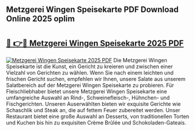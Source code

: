 ## Metzgerei Wingen Speisekarte PDF Download Online 2025 opIim

# <h2><a href="http://gceesce.nevu.top/?p=Metzgerei+Wingen+Speisekarte">🔗 👉🔴 Metzgerei Wingen Speisekarte 2025 PDF</a></h2>

[![Metzgerei Wingen Speisekarte 2025 PDF](https://i.imgur.com/dBaPXMq.png)](http://gceesce.nevu.top/?p=Metzgerei+Wingen+Speisekarte)
Die Metzgerei Wingen Speisekarte ist die Kunst, ein Gericht zu kreieren und zwischen einer Vielzahl von Gerichten zu wählen. Wenn Sie nach einem leichten und frischen Gericht suchen, empfehlen wir Ihnen, unsere Salate aus unserem Salatbereich auf der Metzgerei Wingen Speisekarte zu probieren. Für Fleischliebhaber bietet unsere Metzgerei Wingen Speisekarte eine umfangreiche Auswahl an Rind-, Schweinefleisch-, Hühnchen- und Fischgerichten. Unseren Auserwählten bieten wir exquisite Gerichte wie Schaschlik und Steak an, die auf fettem Feuer zubereitet werden. Unser Restaurant bietet eine große Auswahl an Desserts, von traditionellen Torten und Kuchen bis hin zu exquisiten Crème Brûlée und Schokoladen-Gateais.
